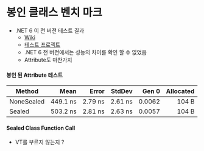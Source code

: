 ﻿# 봉인 클래스 벤치 마크

* .NET 6 이 전 버전 테스트 결과
	* [Wiki](https://github.com/junhun0106/CSharp/wiki/%5BOptimize%5D-sealed-class)
	* [테스트 프로젝트](https://github.com/junhun0106/CSharp/tree/main/StudyProject/SealedClassBenchMark)
	* .NET 6 전 버전에서는 성능의 차이를 확인 할 수 없었음
	* Attribute도 마찬가지


#### 봉인 된 Attribute 테스트

|     Method |     Mean |   Error |  StdDev |  Gen 0 | Allocated |
|----------- |---------:|--------:|--------:|-------:|----------:|
| NoneSealed | 449.1 ns | 2.79 ns | 2.61 ns | 0.0062 |     104 B |
|     Sealed | 503.2 ns | 2.81 ns | 2.63 ns | 0.0057 |     104 B |

#### Sealed Class Function Call

* VT를 부르지 않는지 ?
